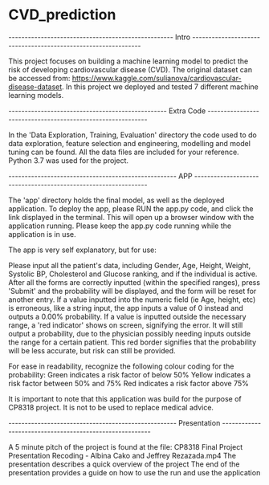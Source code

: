 # CVD_prediction
--------------------------------------------------- Intro --------------------------------------------------------------

This project focuses on building a machine learning model to predict the risk of developing cardiovascular disease (CVD).
The original dataset can be accessed from: https://www.kaggle.com/sulianova/cardiovascular-disease-dataset.
In this project we deployed and tested 7 different machine learning models.

------------------------------------------------- Extra Code -----------------------------------------------------------

In the 'Data Exploration, Training, Evaluation' directory the code used to do data exploration, feature selection and engineering, modelling and model tuning can be found. All the data files are included for your reference. Python 3.7 was used for the project.

---------------------------------------------------- APP ---------------------------------------------------------------

The 'app' directory holds the final model, as well as the deployed application. 
To deploy the app, please RUN the app.py code, and click the link displayed in the terminal. This will open up a 
browser window with the application running. 
Please keep the app.py code running while the application is in use.

The app is very self explanatory, but for use:

Please input all the patient's data, including Gender, Age, Height, Weight, Systolic BP, Cholesterol and Glucose
ranking, and if the individual is active. After all the forms are correctly inputted (within the specified ranges),
press 'Submit' and the probability will be displayed, and the form will be reset for another entry.
If a value inputted into the numeric field (ie Age, height, etc) is erroneous, like a string input, the app 
inputs a value of 0 instead and outputs a 0.00% probability. If a value is inputted outside the necessary range, a
'red indicator' shows on screen, signifying the error. It will still output a probability, due to the physician possibly
needing inputs outside the range for a certain patient. This red border signifies that the probability will be less
accurate, but risk can still be provided.

For ease in readability, recognize the following colour coding for the probability:
Green indicates a risk factor of below 50%
Yellow indicates a risk factor between 50% and 75%
Red indicates a risk factor above 75%

It is important to note that this application was build for the purpose of CP8318 project. It is not to be used to replace medical advice. 

---------------------------------------------------- Presentation --------------------------------------------------------

A 5 minute pitch of the project is found at the file: CP8318 Final Project Presentation Recoding - Albina Cako and Jeffrey Rezazada.mp4
The presentation describes a quick overview of the project
The end of the presentation provides a guide on how to use the run and use the application
